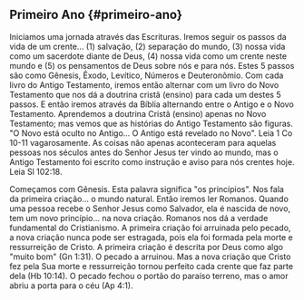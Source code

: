 ## Primeiro Ano {#primeiro-ano}

Iniciamos uma jornada através das Escrituras. Iremos seguir os passos da vida de um crente... (1) salvação, (2) separação do mundo, (3) nossa vida como um sacerdote diante de Deus, (4) nossa vida como um crente neste mundo e (5) os pensamentos de Deus sobre nós e para nós. Estes 5 passos são como Gênesis, Êxodo, Levítico, Números e Deuteronômio. Com cada livro do Antigo Testamento, iremos então alternar com um livro do Novo Testamento que nos dá a doutrina cristã (ensino) para cada um destes 5 passos. E então iremos através da Bíblia alternando entre o Antigo e o Novo Testamento. Aprendemos a doutrina Cristã (ensino) apenas no Novo Testamento; mas vemos que as histórias do Antigo Testamento são figuras. &quot;O Novo está oculto no Antigo... O Antigo está revelado no Novo&quot;. Leia 1 Co 10-11 vagarosamente. As coisas não apenas aconteceram para aquelas pessoas nos séculos antes do Senhor Jesus ter vindo ao mundo, mas o Antigo Testamento foi escrito como instrução e aviso para nós crentes hoje. Leia Sl 102:18.

Começamos com Gênesis. Esta palavra significa &quot;os princípios&quot;. Nos fala da primeira criação... o mundo natural. Então iremos ler Romanos. Quando uma pessoa recebe o Senhor Jesus como Salvador, ela é nascida de novo, tem um novo princípio... na nova criação. Romanos nos dá a verdade fundamental do Cristianismo. A primeira criação foi arruinada pelo pecado, a nova criação nunca pode ser estragada, pois ela foi formada pela morte e ressurreição de Cristo. A primeira criação é descrita por Deus como algo &quot;muito bom&quot; (Gn 1:31). O pecado a arruinou. Mas a nova criação que Cristo fez pela Sua morte e ressurreição tornou perfeito cada crente que faz parte dela (Hb 10:14). O pecado fechou o portão do paraíso terreno, mas o amor abriu a porta para o céu (Ap 4:1).